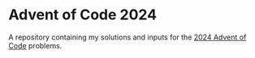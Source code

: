 # Advent of Code 2024
A repository containing my solutions and inputs for the [2024 Advent of Code](https://adventofcode.com/2024) problems.

